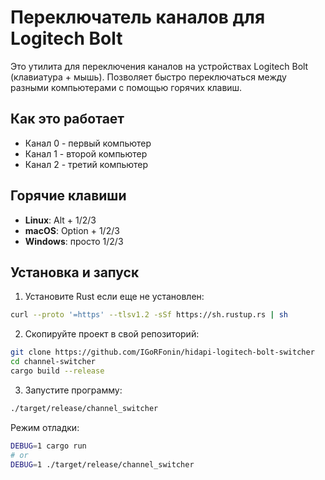 # Переключатель каналов для Logitech Bolt

Это утилита для переключения каналов на устройствах Logitech Bolt (клавиатура + мышь). Позволяет быстро переключаться между разными компьютерами с помощью горячих клавиш.

## Как это работает
- Канал 0 - первый компьютер
- Канал 1 - второй компьютер 
- Канал 2 - третий компьютер

## Горячие клавиши
- **Linux**: Alt + 1/2/3
- **macOS**: Option + 1/2/3  
- **Windows**: просто 1/2/3

## Установка и запуск

1. Установите Rust если еще не установлен:

```bash
curl --proto '=https' --tlsv1.2 -sSf https://sh.rustup.rs | sh
```

2. Скопируйте проект в свой репозиторий:

```bash
git clone https://github.com/IGoRFonin/hidapi-logitech-bolt-switcher
cd channel-switcher
cargo build --release
```

3. Запустите программу:

```bash
./target/release/channel_switcher
```

Режим отладки:
```bash
DEBUG=1 cargo run
# or
DEBUG=1 ./target/release/channel_switcher
```
